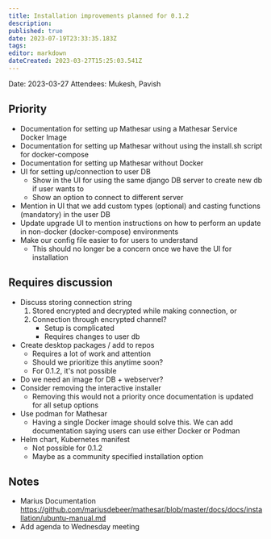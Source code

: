```yaml
---
title: Installation improvements planned for 0.1.2
description: 
published: true
date: 2023-07-19T23:33:35.183Z
tags: 
editor: markdown
dateCreated: 2023-03-27T15:25:03.541Z
---
```


Date: 2023-03-27
Attendees: Mukesh, Pavish

## Priority
- Documentation for setting up Mathesar using a Mathesar Service Docker Image
- Documentation for setting up Mathesar without using the install.sh script for docker-compose
- Documentation for setting up Mathesar without Docker
- UI for setting up/connection to user DB
    - Show in the UI for using the same django DB server to create new db if user wants to
    - Show an option to connect to different server 
- Mention in UI that we add custom types (optional) and casting functions (mandatory) in the user DB
- Update upgrade UI to mention instructions on how to perform an update in non-docker (docker-compose) environments
- Make our config file easier to for users to understand
    - This should no longer be a concern once we have the UI for installation

## Requires discussion
- Discuss storing connection string
    1. Stored encrypted and decrypted while making connection, or
    2. Connection through encrypted channel?
        - Setup is complicated
        - Requires changes to user db
- Create desktop packages / add to repos
    - Requires a lot of work and attention
    - Should we prioritize this anytime soon?
    - For 0.1.2, it's not possible
- Do we need an image for DB + webserver?
- Consider removing the interactive installer
    - Removing this would not a priority once documentation is updated for all setup options
- Use podman for Mathesar
    - Having a single Docker image should solve this. We can add documentation saying users can use either Docker or Podman
- Helm chart, Kubernetes manifest
    - Not possible for 0.1.2
    - Maybe as a community specified installation option

## Notes
- Marius Documentation https://github.com/mariusdebeer/mathesar/blob/master/docs/docs/installation/ubuntu-manual.md
- Add agenda to Wednesday meeting
